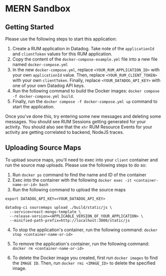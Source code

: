 # MERN Sandbox

## Getting Started

Please use the following steps to start this application:

1. Create a RUM application in Datadog. Take note of the `applicationId` and `clientToken` values for this RUM application.
2. Copy the content of the `docker-compose-example.yml` file into a new file named `docker-compose.yml`
3. In the new `docker-compose.yml`, replace `<YOUR_RUM_APPLICATION_ID>` with your own `applicationId` value. Then, replace `<YOUR_RUM_CLIENT_TOKEN>` with your own `clientToken`. Finally, replace `<YOUR_DATADOG_API_KEY>` with one of your own Datadog API keys.
4. Run the following command to build the Docker images: `docker compose -f docker-compose.yml build`.
5. Finally, run the `docker compose -f docker-compose.yml up` command to start the application.

Once you've done this, try entering some new messages and deleting some messages. You should see RUM Sessions getting generated for your activity. You should also see that the `xhr` RUM Resource Events for your activity are getting correlated to backend, NodeJS traces. 

## Uploading Source Maps

To upload source maps, you'll need to exec into your `client` container and run the source map uploads. Please use the following steps to do so:

1. Run `docker ps` command to find the name and ID of the container
2. Exec into the container with the following `docker exec -it <container-name-or-id> bash`
3. Run the following command to upload the source maps
```
export DATADOG_API_KEY=<YOUR_DATADOG_API_KEY>

datadog-ci sourcemaps upload ./build/static/js \
  --service=react-mongo-template \
  --release-version=<APPLICABLE_VERSION_OF_YOUR_APPLICATION> \
  --minified-path-prefix=http://localhost:3000/static/js
```

4. To stop the application's container, run the following command: `docker stop <container-name-or-id>`

5. To remove the application's container, run the following command: `docker rm <container-name-or-id>`

8. To delete the Docker image you created, first run `docker images` to find the `IMAGE ID`. Then, run `docker rmi <IMAGE_ID>` to delete the specified image.
